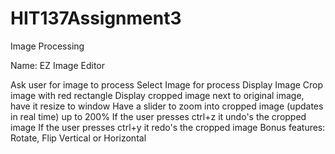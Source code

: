 # HIT137Assignment3
Image Processing

Name: EZ Image Editor

Ask user for image to process
Select Image for process
Display Image
Crop image with red rectangle
Display cropped image next to original image, have it resize to window
Have a slider to zoom into cropped image (updates in real time) up to 200%
If the user presses ctrl+z it undo's the cropped image
If the user presses ctrl+y it redo's the cropped image
Bonus features: Rotate, Flip Vertical or Horizontal
